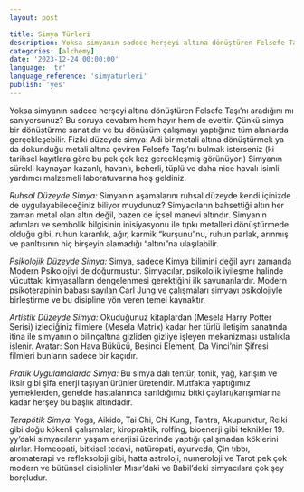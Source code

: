 ```yaml
---
layout: post

title: Simya Türleri
description: Yoksa simyanın sadece herşeyi altına dönüştüren Felsefe Taşı’nı aradığını mı sanıyorsunuz?
categories: [alchemy]
date: '2023-12-24 00:00:00'
language: 'tr'
language_reference: 'simyaturleri'
publish: 'yes'
---
```


Yoksa simyanın sadece herşeyi altına dönüştüren Felsefe Taşı’nı aradığını mı sanıyorsunuz?
Bu soruya cevabım hem hayır hem de evettir. Çünkü simya bir dönüştürme sanatıdır ve bu dönüşüm çalışmayı yaptığınız tüm alanlarda gerçekleşebilir. 
Fiziki düzeyde simya: Adi bir metali altına dönüştürmek ya da dokunduğu metali altına çeviren Felsefe Taşı’nı bulmak isterseniz (ki tarihsel kayıtlara göre bu pek çok kez gerçekleşmiş görünüyor.) Simyanın sürekli kaynayan kazanlı, havanlı, beherli, tüplü ve daha nice havalı isimli yardımcı malzemeli laboratuvarına hoş geldiniz.

*Ruhsal Düzeyde Simya:* Simyanın aşamalarını ruhsal düzeyde kendi içinizde de uygulayabileceğiniz biliyor muydunuz? Simyacıların bahsettiği altın her zaman metal olan altın değil, bazen de içsel manevi altındır. Simyanın adımları ve sembolik bilgisinin inisiyasyonu ile tıpkı metalleri dönüştürmede olduğu gibi, ruhun karanlık, ağır, karmik “kurşunu”nu, ruhun parlak, arınmış ve parıltısının hiç birşeyin alamadığı “altını”na ulaşılabilir. 

*Psikolojik Düzeyde Simya:* Simya, sadece Kimya bilimini değil aynı zamanda Modern Psikolojiyi de doğurmuştur. Simyacılar, psikolojik iyileşme halinde vücuttaki kimyasalların dengelenmesi gerektiğini ilk savunanlardır. Modern psikoterapinin babası sayılan Carl Jung ve çalışmaları simyayı psikolojiyle birleştirme ve bu disipline yön veren temel kaynaktır. 

*Artistik Düzeyde Simya:* Okuduğunuz kitaplardan (Mesela Harry Potter Serisi) izlediğiniz filmlere (Mesela Matrix) kadar her türlü iletişim sanatında itina ile simyanın o bilinçaltına gizliden gizliye işleyen mekanizması ustalıkla işlenir. Avatar: Son Hava Bükücü, Beşinci Element, Da Vinci’nin Şifresi filmleri bunların sadece bir kaçıdır.

*Pratik Uygulamalarda Simya:* Bu simya dalı tentür, tonik, yağ, karışım ve iksir gibi şifa enerji taşıyan ürünler üretendir. Mutfakta yaptığımız yemeklerden, genelde hastalanınca sarıldığımız bitki çayları/karışımlarına kadar herşey bu başlık altındadır. 

*Terapötik Simya:* Yoga, Aikido, Tai Chi, Chi Kung, Tantra, Akupunktur, Reiki gibi doğu kökenli çalışmalar; kiropraktik, rolfing, bioenerji gibi teknikler 19. yy’daki simyacıların yaşam enerjisi üzerinde yaptığı çalışmadan köklerini alırlar.  Homeopati, bitkisel tedavi, natüropati, ayurveda, Çin tıbbı, aromaterapi ve refleksoloji gibi, hatta astroloji, numeroloji ve Tarot pek çok modern ve bütünsel disiplinler Mısır’daki ve Babil’deki simyacılara çok şey borçludur.  